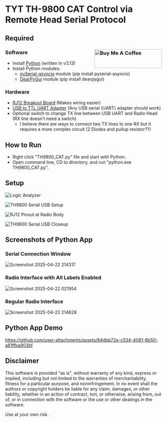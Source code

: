 # TYT TH-9800 CAT Control via Remote Head Serial Protocol 
## Required
### Software <a href="https://buymeacoffee.com/sleepyninja" target="_blank"><img src="https://cdn.buymeacoffee.com/buttons/v2/default-green.png" alt="Buy Me A Coffee" style="height: 60px !important;width: 217px !important;" align="right"></a>
- Install [Python](https://www.python.org/downloads/) (written in v3.13)
- Install Python modules:
  - [pySerial-asyncio](https://pypi.org/project/pyserial-asyncio/) module (pip install pyserial-asyncio)
  - [DearPyGui](https://pypi.org/project/dearpygui/) module (pip install dearpygui)
### Hardware
- [RJ12 Breakout Board](https://www.amazon.com/dp/B00CMOW40Q) (Makes wiring easier)
- [USB to TTL UART Adapter](https://www.amazon.com/dp/B07WX2DSVB) (Any USB serial (UART) adapter should work)
- Optional switch to change TX line between USB UART and Radio Head (RX line doesn't need a switch)
  - I believe there are ways to connect two TX lines to one RX but it requires a more complex circuit (2 Diodes and pullup resistor??)

## How to Run
 - Right click "TH9800_CAT.py" file and start with Python.
 - Open command line, CD to directory, and run "python.exe TH9800_CAT.py".

## Setup
![Logic Analyzer](https://github.com/user-attachments/assets/d5947f75-5652-4114-9efd-5413d0a7ce16)

![TH9800 Serial USB Setup](https://github.com/user-attachments/assets/12cae08c-5a36-4b19-ae55-cad5e6db2fa0)

![RJ12 Pinout at Radio Body](https://github.com/user-attachments/assets/d25ceff1-73d7-40d8-be64-9485357af558)

![TH9800 Serial USB Closeup](https://github.com/user-attachments/assets/f8352717-4ea2-4836-8ca1-856296ceb011)

## Screenshots of Python App
### Serial Connection Window
![Screenshot 2025-04-22 214317](https://github.com/user-attachments/assets/c9029ed8-e146-4580-85d5-26d850d7f922)
### Radio Interface with All Labels Enabled
![Screenshot 2025-04-22 021954](https://github.com/user-attachments/assets/e916092d-2c22-405b-92a5-9a8e0ce38115)
### Regular Radio Interface
![Screenshot 2025-04-22 214628](https://github.com/user-attachments/assets/a0899888-b840-46c8-9e71-e6cdf84f9e93)

## Python App Demo
https://github.com/user-attachments/assets/64dbb72e-c534-4081-8b50-a81ffba903bf

## Disclaimer

This software is provided "as is", without warranty of any kind, express or implied, including but not limited to the warranties of merchantability, fitness for a particular purpose, and noninfringement. In no event shall the authors or copyright holders be liable for any claim, damages, or other liability, whether in an action of contract, tort, or otherwise, arising from, out of, or in connection with the software or the use or other dealings in the software.

Use at your own risk.
